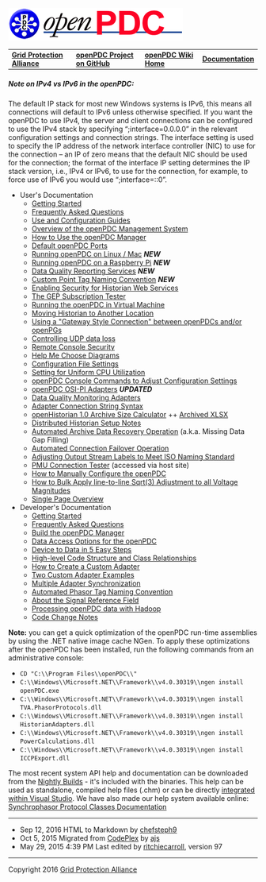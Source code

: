 [![The Open Source Phasor Data Concentrator](https://raw.githubusercontent.com/GridProtectionAlliance/openPDC/master/Source/Documentation/wiki/openPDC_Logo.png)](https://github.com/GridProtectionAlliance/openPDC/tree/master/Source/Documentation/wiki/openPDC_Home.md)

|   |   |   |   |
|---|---|---|---|
| **[Grid Protection Alliance](http://www.gridprotectionalliance.org)** | **[openPDC Project on GitHub](https://github.com/GridProtectionAlliance/openPDC)** | **[openPDC Wiki Home](Home)** | **[Documentation](Documentation)** |

##### Note on IPv4 vs IPv6 in the openPDC:

The default IP stack for most new Windows systems is IPv6, this means all connections will default to IPv6 unless otherwise specified. If you want the openPDC to use IPv4, the server and client connections can be configured to use the IPv4 stack by specifying “;interface=0.0.0.0” in the relevant configuration settings and connection strings. The interface setting is used to specify the IP address of the network interface controller (NIC) to use for the connection – an IP of zero means that the default NIC should be used for the connection; the format of the interface IP setting determines the IP stack version, i.e., IPv4 or IPv6, to use for the connection, for example, to force use of IPv6 you would use “;interface=::0”.

-  User's Documentation
    -  [Getting Started](GettingStarted)
    -  [Frequently Asked Questions](FAQ)
    -  [Use and Configuration Guides](UseAndConfigurationGuides)
    -  [Overview of the openPDC Management System](IntroducingTheOpenPDCManager)
    -  [How to Use the openPDC Manager](OpenPDCManagerConfiguration)
    -  [Default openPDC Ports](https://github.com/GridProtectionAlliance/openPDC/blob/master/Source/Documentation/wiki/FAQ.files/Default_openPDC_Ports.rtf "Default openPDC Ports")
    -  [Running openPDC on Linux / Mac](RunningOpenPDCOnLinuxAndMac) _**NEW**_
    -  [Running openPDC on a Raspberry Pi](RunningOpenPDCOnARaspberryPi) _**NEW**_
    -  [Data Quality Reporting Services](OpenPDCDataQualityReports) _**NEW**_
    -  [Custom Point Tag Naming Convention](CustomPointTagNamingConvention) _**NEW**_
    -  [Enabling Security for Historian Web Services](EnablingSecurityForHistorianWebServices.md)
    -  [The GEP Subscription Tester](GEPSubscriptionTester.md)
    -  [Running the openPDC in Virtual Machine](RunningOpenPDCInVirtualMachine)
    -  [Moving Historian to Another Location](MoveLocalHistorianToAnotherFolder)
    -  [Using a "Gateway Style Connection" between openPDCs and/or openPGs](UsingAGatewayStyleConnectionBetweenOpenPDCsAndForOpenPGs)
    -  [Controlling UDP data loss](ControllingUDPDataLoss)
    -  [Remote Console Security](RemoteConsoleSecurity)
    -  [Help Me Choose Diagrams](HelpMeChooseDiagrams)
    -  [Configuration File Settings](ConfigFile)
    -  [Setting for Uniform CPU Utilization](SettingsForUniformCPUUtilization)
    -  [openPDC Console Commands to Adjust Configuration Settings](ConfigurationCommands)
    -  [openPDC OSI-PI Adapters](OSI-PIAdapters) _**UPDATED**_
    -  [Data Quality Monitoring Adapters](DataQualityMonitoring)
    -  [Adapter Connection String Syntax](ConnectionStrings)
    -  [openHistorian 1.0 Archive Size Calculator](https://docs.google.com/spreadsheet/ccc?key=0AsRzeFw8l0JLdDNjN3hscml2ZV9SWVZGOS1jT0lqOWc&usp=sharing) ++ [Archived XLSX](https://github.com/GridProtectionAlliance/openPDC/blob/master/Source/Documentation/wiki/Use_and_Configuration_Guides.files/Archive_Sizing_Spreadsheet_473120.xlsx)
    -  [Distributed Historian Setup Notes](HistorianDistributionNotes)
    -  [Automated Archive Data Recovery Operation](AutomatedArchiveDataRecoveryOperation)  (a.k.a. Missing Data Gap Filling)
    -  [Automated Connection Failover Operation](AutomatedConnectionFailover.md)
    -  [Adjusting Output Stream Labels to Meet ISO Naming Standard](AdjustingOutputStreamLabelsToMeetISONamingConvention)
    -  [PMU Connection Tester](http://pmuconnectiontester.codeplex.com/documentation) (accessed via host site)
    -  [How to Manually Configure the openPDC](ManualConfiguration)
    -  [How to Bulk Apply line-to-line Sqrt(3) Adjustment to all Voltage Magnitudes](HowToBulkApplyLineToLineSqrt3AdjustmentToAllVoltageMagnitudes)
    -  [Single Page Overview](openPDCOverview)
-  Developer's Documentation
    -  [Getting Started](DevelopersGettingStarted)
    -  [Frequently Asked Questions](DevelopersFrequentlyAskedQuestions)
    -  [Build the openPDC Manager](DevelopersBuildTheOpenPDCManager)
    -  [Data Access Options for the openPDC](DevelopersDataAccessOptions)
    -  [Device to Data in 5 Easy Steps](DevelopersDeviceToDataIn5EasySteps)
    -  [High-level Code Structure and Class Relationships](DevelopersAboutTheCode)
    -  [How to Create a Custom Adapter](DevelopersCustomAdapters)
    -  [Two Custom Adapter Examples](DevelopersTwoCustomAdapterExamples)
    -  [Multiple Adapter Synchronization](DevelopersMultipleAdapterSynchronization)
    -  [Automated Phasor Tag Naming Convention](DevelopersAutomatedPhasorTagNamingConvention)
    -  [About the Signal Reference Field](DevelopersAboutTheSignalReference)
    -  [Processing openPDC data with Hadoop](DevelopersUsingHadoop)
    -  [Code Change Notes](DevelopersCodeChangeNotes)

**Note:** you can get a quick optimization of the openPDC run-time assemblies by using the .NET native image cache NGen. To apply these optimizations after the openPDC has been installed, run the following commands from an administrative console:

-  ```CD "C:\\Program Files\\openPDC\\"```
-  ```C:\\Windows\\Microsoft.NET\\Framework\\v4.0.30319\\ngen install openPDC.exe```
-  ```C:\\Windows\\Microsoft.NET\\Framework\\v4.0.30319\\ngen install TVA.PhasorProtocols.dll```
-  ```C:\\Windows\\Microsoft.NET\\Framework\\v4.0.30319\\ngen install HistorianAdapters.dll```
-  ```C:\\Windows\\Microsoft.NET\\Framework\\v4.0.30319\\ngen install PowerCalculations.dll```
-  ```C:\\Windows\\Microsoft.NET\\Framework\\v4.0.30319\\ngen install ICCPExport.dll```

The most recent system API help and documentation can be downloaded from the [Nightly Builds](NightlyBuilds) - it's included with the binaries. This help can be used as standalone, compiled help files (.chm) or can be directly [integrated within Visual Studio](DevelopersGettingStarted). We have also made our help system available online: [Synchrophasor Protocol Classes Documentation](http://www.gridsolutions.org/NightlyBuilds/openPDC/Help/)

---

- Sep 12, 2016 HTML to Markdown by [chefsteph9](https://github.com/chefsteph9)
- Oct 5, 2015 Migrated from [CodePlex](http://openpdc.codeplex.com/documentation) by [ajs](https://github.com/ajstadlin)
- May 29, 2015 4:39 PM Last edited by [ritchiecarroll](https://github.com/ritchiecarroll), version 97

---

Copyright 2016 [Grid Protection Alliance](http://www.gridprotectionalliance.org)
